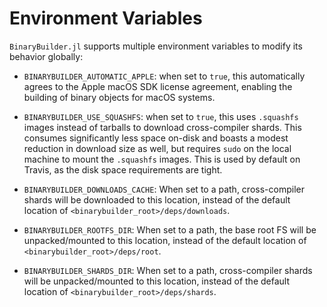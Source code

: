 # Environment Variables

`BinaryBuilder.jl` supports multiple environment variables to modify its behavior globally:

* `BINARYBUILDER_AUTOMATIC_APPLE`: when set to `true`, this automatically agrees to the Apple macOS SDK license agreement, enabling the building of binary objects for macOS systems.

* `BINARYBUILDER_USE_SQUASHFS`: when set to `true`, this uses `.squashfs` images instead of tarballs to download cross-compiler shards.  This consumes significantly less space on-disk and boasts a modest reduction in download size as well, but requires `sudo` on the local machine to mount the `.squashfs` images.  This is used by default on Travis, as the disk space requirements are tight.

* `BINARYBUILDER_DOWNLOADS_CACHE`: When set to a path, cross-compiler shards will be downloaded to this location, instead of the default location of `<binarybuilder_root>/deps/downloads`.

* `BINARYBUILDER_ROOTFS_DIR`: When set to a path, the base root FS will be unpacked/mounted to this location, instead of the default location of `<binarybuilder_root>/deps/root`.

* `BINARYBUILDER_SHARDS_DIR`: When set to a path, cross-compiler shards will be unpacked/mounted to this location, instead of the default location of `<binarybuilder_root>/deps/shards`.